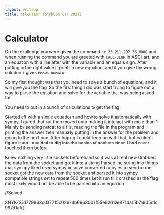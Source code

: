 ```yaml
---
layout: writeup
title: Calculaor (SnykCon CTF 2021)
---
```

# Calculator

On the challenge you were given the command ```nc 35.211.207.36 8000``` and when running the command you are greeted with ```CALC-UL8R``` in ASCII art, and an equation with a line after with the variable and an equals sign. After putting in the right value it prints a new equation, and if you give the wrong solution it gives ```ERROR DOMAIN```.

So my first thought was that you need to solve a bunch of equations, and it will give you the flag. So the first thing I did was start trying to figure out a way to parse the equation and solve for the variable that was being asked for.

You need to put in a bunch of calculations to get the flag

Started off with a single equatiosn and how to solve it automatically with sympy, figured that out then moved onto making it interact with more than 1
Mainly by sending netcat to a file, reading the file in the program and printing the answer then manually putting in the answer for the problem and going to the next one. After hoping I could keep on with that, but couldn't figure it out I decided to dig into the basics of sockets since I had never touched them before.

Knew nothing very liitle sockets beforehand so it was all real new
Grabbed the data from the socket and got it into a string
Parsed the string into things that symnpy liked
used sympy to solve
converted to bytes to send to the socket
got the new data from the socket and parsed it into sympy compatible strings
set to repeat 500 times
Let it run til it crashed as the flag most likely would not be able to be parsed into an equation

//Solved

SNYK{37d779963c037715c02624b6963008f55e92d12e8714a15b7a905c1c997d1afc}

